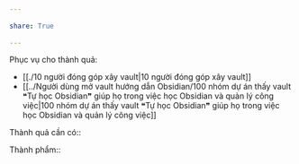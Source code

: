 ---  
share: True  
---  
Phục vụ cho thành quả:  
- [[./10 người đóng góp xây vault|10 người đóng góp xây vault]]  
- [[../Người dùng mở vault hướng dẫn Obsidian/100 nhóm dự án thấy vault ❝Tự học Obsidian❞ giúp họ trong việc học Obsidian và quản lý công việc|100 nhóm dự án thấy vault ❝Tự học Obsidian❞ giúp họ trong việc học Obsidian và quản lý công việc]]  
  
Thành quả cần có::   
  
Thành phẩm::  
